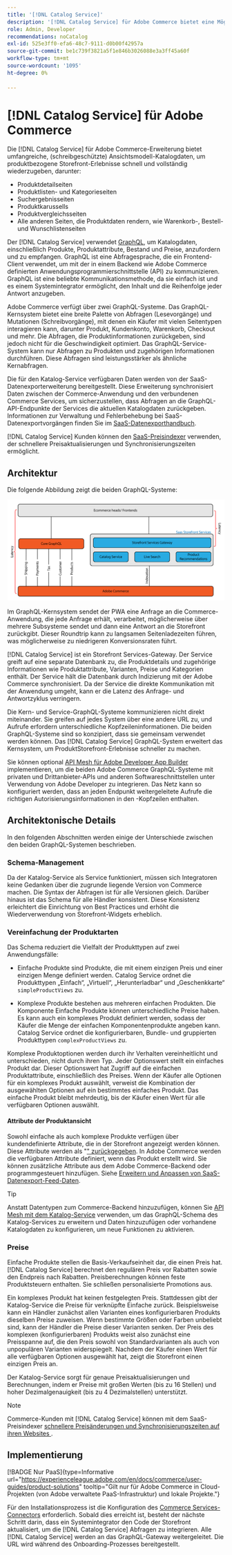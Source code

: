 ```yaml
---
title: '[!DNL Catalog Service]'
description: '[!DNL Catalog Service] für Adobe Commerce bietet eine Möglichkeit, den Inhalt von Produktanzeigeseiten und Produktlistenseiten viel schneller abzurufen als die nativen Adobe Commerce GraphQL-Abfragen.'
role: Admin, Developer
recommendations: noCatalog
exl-id: 525e3ff0-efa6-48c7-9111-d0b00f42957a
source-git-commit: be1c739f3821a5f1e846b3026088e3a3ff45a60f
workflow-type: tm+mt
source-wordcount: '1095'
ht-degree: 0%

---
```


# [!DNL Catalog Service] für Adobe Commerce

Die [!DNL Catalog Service] für Adobe Commerce-Erweiterung bietet umfangreiche, (schreibgeschützte) Ansichtsmodell-Katalogdaten, um produktbezogene Storefront-Erlebnisse schnell und vollständig wiederzugeben, darunter:

* Produktdetailseiten
* Produktlisten- und Kategorieseiten
* Suchergebnisseiten
* Produktkarussells
* Produktvergleichsseiten
* Alle anderen Seiten, die Produktdaten rendern, wie Warenkorb-, Bestell- und Wunschlistenseiten

Der [!DNL Catalog Service] verwendet [GraphQL](https://graphql.org/), um Katalogdaten, einschließlich Produkte, Produktattribute, Bestand und Preise, anzufordern und zu empfangen. GraphQL ist eine Abfragesprache, die ein Frontend-Client verwendet, um mit der in einem Backend wie Adobe Commerce definierten Anwendungsprogrammierschnittstelle (API) zu kommunizieren. GraphQL ist eine beliebte Kommunikationsmethode, da sie einfach ist und es einem Systemintegrator ermöglicht, den Inhalt und die Reihenfolge jeder Antwort anzugeben.

Adobe Commerce verfügt über zwei GraphQL-Systeme. Das GraphQL-Kernsystem bietet eine breite Palette von Abfragen (Lesevorgänge) und Mutationen (Schreibvorgänge), mit denen ein Käufer mit vielen Seitentypen interagieren kann, darunter Produkt, Kundenkonto, Warenkorb, Checkout und mehr. Die Abfragen, die Produktinformationen zurückgeben, sind jedoch nicht für die Geschwindigkeit optimiert. Das GraphQL-Service-System kann nur Abfragen zu Produkten und zugehörigen Informationen durchführen. Diese Abfragen sind leistungsstärker als ähnliche Kernabfragen.

Die für den Katalog-Service verfügbaren Daten werden von der SaaS-Datenexporterweiterung bereitgestellt. Diese Erweiterung synchronisiert Daten zwischen der Commerce-Anwendung und den verbundenen Commerce Services, um sicherzustellen, dass Abfragen an die GraphQL-API-Endpunkte der Services die aktuellen Katalogdaten zurückgeben. Informationen zur Verwaltung und Fehlerbehebung bei SaaS-Datenexportvorgängen finden Sie im [SaaS-Datenexporthandbuch](../data-export/overview.md).

[!DNL Catalog Service] Kunden können den [SaaS-Preisindexer](../price-index/price-indexing.md) verwenden, der schnellere Preisaktualisierungen und Synchronisierungszeiten ermöglicht.

## Architektur

Die folgende Abbildung zeigt die beiden GraphQL-Systeme:

![Katalog-Architekturdiagramm](assets/catalog-service-architecture.png)

Im GraphQL-Kernsystem sendet der PWA eine Anfrage an die Commerce-Anwendung, die jede Anfrage erhält, verarbeitet, möglicherweise über mehrere Subsysteme sendet und dann eine Antwort an die Storefront zurückgibt. Dieser Roundtrip kann zu langsamen Seitenladezeiten führen, was möglicherweise zu niedrigeren Konversionsraten führt.

[!DNL Catalog Service] ist ein Storefront Services-Gateway. Der Service greift auf eine separate Datenbank zu, die Produktdetails und zugehörige Informationen wie Produktattribute, Varianten, Preise und Kategorien enthält. Der Service hält die Datenbank durch Indizierung mit der Adobe Commerce synchronisiert.
Da der Service die direkte Kommunikation mit der Anwendung umgeht, kann er die Latenz des Anfrage- und Antwortzyklus verringern.

Die Kern- und Service-GraphQL-Systeme kommunizieren nicht direkt miteinander. Sie greifen auf jedes System über eine andere URL zu, und Aufrufe erfordern unterschiedliche Kopfzeileninformationen. Die beiden GraphQL-Systeme sind so konzipiert, dass sie gemeinsam verwendet werden können. Das [!DNL Catalog Service] GraphQL-System erweitert das Kernsystem, um ProduktStorefront-Erlebnisse schneller zu machen.

Sie können optional [API Mesh für Adobe Developer App Builder](https://developer.adobe.com/graphql-mesh-gateway/) implementieren, um die beiden Adobe Commerce GraphQL-Systeme mit privaten und Drittanbieter-APIs und anderen Softwareschnittstellen unter Verwendung von Adobe Developer zu integrieren. Das Netz kann so konfiguriert werden, dass an jeden Endpunkt weitergeleitete Aufrufe die richtigen Autorisierungsinformationen in den -Kopfzeilen enthalten.

## Architektonische Details

In den folgenden Abschnitten werden einige der Unterschiede zwischen den beiden GraphQL-Systemen beschrieben.

### Schema-Management

Da der Katalog-Service als Service funktioniert, müssen sich Integratoren keine Gedanken über die zugrunde liegende Version von Commerce machen. Die Syntax der Abfragen ist für alle Versionen gleich. Darüber hinaus ist das Schema für alle Händler konsistent. Diese Konsistenz erleichtert die Einrichtung von Best Practices und erhöht die Wiederverwendung von Storefront-Widgets erheblich.

### Vereinfachung der Produktarten

Das Schema reduziert die Vielfalt der Produkttypen auf zwei Anwendungsfälle:

* Einfache Produkte sind Produkte, die mit einem einzigen Preis und einer einzigen Menge definiert werden. Catalog Service ordnet die Produkttypen „Einfach“, „Virtuell“, „Herunterladbar“ und „Geschenkkarte“ `simpleProductViews` zu.

* Komplexe Produkte bestehen aus mehreren einfachen Produkten. Die Komponente Einfache Produkte können unterschiedliche Preise haben. Es kann auch ein komplexes Produkt definiert werden, sodass der Käufer die Menge der einfachen Komponentenprodukte angeben kann. Catalog Service ordnet die konfigurierbaren, Bundle- und gruppierten Produkttypen `complexProductViews` zu.

Komplexe Produktoptionen werden durch ihr Verhalten vereinheitlicht und unterschieden, nicht durch ihren Typ. Jeder Optionswert stellt ein einfaches Produkt dar. Dieser Optionswert hat Zugriff auf die einfachen Produktattribute, einschließlich des Preises. Wenn der Käufer alle Optionen für ein komplexes Produkt auswählt, verweist die Kombination der ausgewählten Optionen auf ein bestimmtes einfaches Produkt. Das einfache Produkt bleibt mehrdeutig, bis der Käufer einen Wert für alle verfügbaren Optionen auswählt.

#### Attribute der Produktansicht

Sowohl einfache als auch komplexe Produkte verfügen über kundendefinierte Attribute, die in der Storefront angezeigt werden können. Diese Attribute werden als &quot;[&quot; zurückgegeben](https://developer.adobe.com/commerce/services/graphql/catalog-service/products/#productviewattribute-type). In Adobe Commerce werden die verfügbaren Attribute definiert, wenn das Produkt erstellt wird. Sie können zusätzliche Attribute aus dem Adobe Commerce-Backend oder programmgesteuert hinzufügen. Siehe [Erweitern und Anpassen von SaaS-Datenexport-Feed-Daten](../data-export/extensibility-and-customizations.md).

>[!TIP]
>
>Anstatt Datentypen zum Commerce-Backend hinzuzufügen, können Sie [API Mesh mit dem Katalog-Service](mesh.md) verwenden, um das GraphQL-Schema des Katalog-Services zu erweitern und Daten hinzuzufügen oder vorhandene Katalogdaten zu konfigurieren, um neue Funktionen zu aktivieren.

### Preise

Einfache Produkte stellen die Basis-Verkaufseinheit dar, die einen Preis hat. [!DNL Catalog Service] berechnet den regulären Preis vor Rabatten sowie den Endpreis nach Rabatten. Preisberechnungen können feste Produktsteuern enthalten. Sie schließen personalisierte Promotions aus.

Ein komplexes Produkt hat keinen festgelegten Preis. Stattdessen gibt der Katalog-Service die Preise für verknüpfte Einfache zurück. Beispielsweise kann ein Händler zunächst allen Varianten eines konfigurierbaren Produkts dieselben Preise zuweisen. Wenn bestimmte Größen oder Farben unbeliebt sind, kann der Händler die Preise dieser Varianten senken. Der Preis des komplexen (konfigurierbaren) Produkts weist also zunächst eine Preisspanne auf, die den Preis sowohl von Standardvarianten als auch von unpopulären Varianten widerspiegelt. Nachdem der Käufer einen Wert für alle verfügbaren Optionen ausgewählt hat, zeigt die Storefront einen einzigen Preis an.

Der Katalog-Service sorgt für genaue Preisaktualisierungen und Berechnungen, indem er Preise mit großen Werten (bis zu 16 Stellen) und hoher Dezimalgenauigkeit (bis zu 4 Dezimalstellen) unterstützt.

>[!NOTE]
>
> Commerce-Kunden mit [!DNL Catalog Service] können mit dem SaaS-Preisindexer [ schnellere Preisänderungen und Synchronisierungszeiten auf ihren Websites ](../price-index/price-indexing.md).

## Implementierung

[!BADGE Nur PaaS]{type=Informative url="https://experienceleague.adobe.com/en/docs/commerce/user-guides/product-solutions" tooltip="Gilt nur für Adobe Commerce in Cloud-Projekten (von Adobe verwaltete PaaS-Infrastruktur) und lokale Projekte."}

Für den Installationsprozess ist die Konfiguration des [Commerce Services-Connectors](../landing/saas.md) erforderlich. Sobald dies erreicht ist, besteht der nächste Schritt darin, dass ein Systemintegrator den Code der Storefront aktualisiert, um die [!DNL Catalog Service] Abfragen zu integrieren. Alle [!DNL Catalog Service] werden an das GraphQL-Gateway weitergeleitet. Die URL wird während des Onboarding-Prozesses bereitgestellt.

